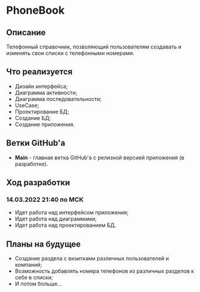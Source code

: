 # PhoneBook

## Описание
Телефонный справочник, позволяющий пользователям создавать и изменять свои списки с телефонными номерами.

## Что реализуется
+ Дизайн интерфейса;
+ Диаграмма активности;
+ Диаграмма последовательности;
+ UseCase;
+ Проектирование БД;
+ Создание БД;
+ Создание приложения.

## Ветки GitHub'a

+ **Main** - главная ветка GitHub'а с релизной версией приложения (в разработке).

## Ход разработки

### 14.03.2022 21:40 по МСК

+ Идет работа над интерфейсом приложения;
+ Идет работа над диаграммами;
+ Идет работа над проектированием БД.

## Планы на будущее
+ Создание раздела с визитками различных пользователей и компаний;
+ Возможность добавлять номера телефонов из различных разделов к себе в списки;
+ И потом больше...
